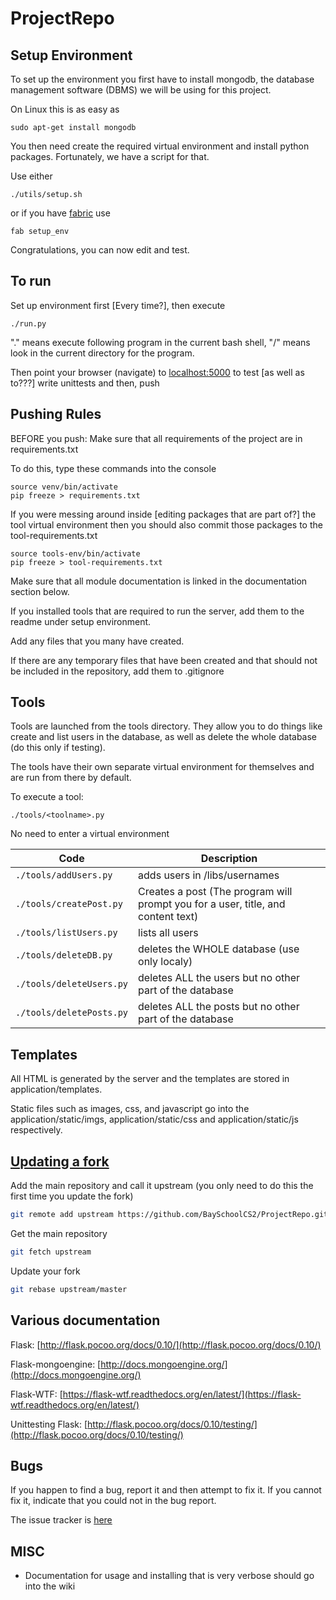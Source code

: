 # ProjectRepo

## Setup Environment
To set up the environment you first have to install mongodb,
the database management software (DBMS) we will be using
for this project.

On Linux this is as easy as
```
sudo apt-get install mongodb
```

You then need create the required virtual environment and install python packages.
Fortunately, we have a script for that.

Use either
```
./utils/setup.sh
```

or if you have [fabric](http://fabfile.org) use
```
fab setup_env
```

Congratulations, you can now edit and test.

## To run

Set up environment first [Every time?], then execute

```
./run.py
```

"." means execute following program in the current bash shell, "/" means look
in the current directory for the program.

Then point your browser (navigate) to [localhost:5000](http://localhost:5000) to test
[as well as to???] write unittests and then, push

## Pushing Rules

BEFORE you push:
Make sure that all requirements of the project are in requirements.txt

To do this, type these commands into the console

```
source venv/bin/activate
pip freeze > requirements.txt
```

If you were messing around inside [editing packages that are part of?] the tool virtual environment then you should also commit those packages to the tool-requirements.txt
```
source tools-env/bin/activate
pip freeze > tool-requirements.txt
```

Make sure that all module documentation is linked in the documentation section below.

If you installed tools that are required to run the server, add them to the readme under setup environment.

Add any files that you many have created.

If there are any temporary files that have been created and that should not be included in the repository, add them to .gitignore

## Tools

Tools are launched from the tools directory. They allow you to do things like create and list users in the database, as well as delete the whole database (do this only if testing).

The tools have their own separate virtual environment for themselves and are run from there by default.

To execute a tool:

```
./tools/<toolname>.py
```

No need to enter a virtual environment

Code | Description
---- | --------------------------------
`./tools/addUsers.py` | adds users in /libs/usernames
`./tools/createPost.py` | Creates a post (The program will prompt you for a user, title, and content text)
`./tools/listUsers.py` | lists all users
`./tools/deleteDB.py` | deletes the WHOLE database (use only localy)
`./tools/deleteUsers.py` | deletes ALL the users but no other part of the database
`./tools/deletePosts.py` | deletes ALL the posts but no other part of the database

## Templates

All HTML is generated by the server and the templates are stored in application/templates.

Static files such as images, css, and javascript go into the application/static/imgs, application/static/css and application/static/js respectively.

## [Updating a fork](https://stackoverflow.com/questions/7244321/how-to-update-github-forked-repository#answer-7244456)

Add the main repository and call it upstream (you only need to do this the first time you update the fork)
```bash
git remote add upstream https://github.com/BaySchoolCS2/ProjectRepo.git
```
Get the main repository
```bash
git fetch upstream
```
Update your fork
```bash
git rebase upstream/master
```

## Various documentation

Flask: [http://flask.pocoo.org/docs/0.10/](http://flask.pocoo.org/docs/0.10/)

Flask-mongoengine: [http://docs.mongoengine.org/](http://docs.mongoengine.org/)

Flask-WTF: [https://flask-wtf.readthedocs.org/en/latest/](https://flask-wtf.readthedocs.org/en/latest/)

Unittesting Flask: [http://flask.pocoo.org/docs/0.10/testing/](http://flask.pocoo.org/docs/0.10/testing/)
## Bugs

If you happen to find a bug, report it and then attempt to fix it. If you cannot fix it, indicate that you could not in the bug report.


The issue tracker is [here](https://github.com/BaySchoolCS2/ProjectRepo/issues/new)


## MISC

 - Documentation for usage and installing that is very verbose should go into the wiki
